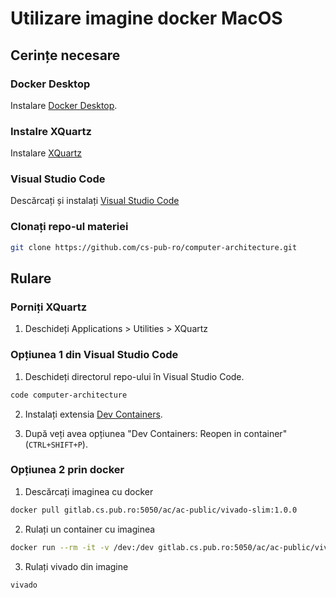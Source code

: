 # Utilizare imagine docker MacOS

## Cerințe necesare

### Docker Desktop

Instalare [Docker Desktop](https://www.docker.com/products/docker-desktop/).

### Instalre XQuartz

Instalare [XQuartz](https://www.xquartz.org/)

### Visual Studio Code

Descărcați și instalați [Visual Studio Code](https://code.visualstudio.com/download)

### Clonați repo-ul materiei

```bash
git clone https://github.com/cs-pub-ro/computer-architecture.git
```

## Rulare

### Porniți XQuartz

1. Deschideți Applications > Utilities > XQuartz


### Opțiunea 1 din Visual Studio Code

1. Deschideți directorul repo-ului în Visual Studio Code.
```bash
code computer-architecture
```

2. Instalați extensia [Dev Containers](https://marketplace.visualstudio.com/items?itemName=ms-vscode-remote.remote-containers).

3. După veți avea opțiunea "Dev Containers: Reopen in container" (`CTRL+SHIFT+P`).

### Opțiunea 2 prin docker

1. Descărcați imaginea cu docker
```bash
docker pull gitlab.cs.pub.ro:5050/ac/ac-public/vivado-slim:1.0.0
```

2. Rulați un container cu imaginea
```bash
docker run --rm -it -v /dev:/dev gitlab.cs.pub.ro:5050/ac/ac-public/vivado-slim:1.0.0 /bin/bash
```

3. Rulați vivado din imagine
```bash
vivado
```
